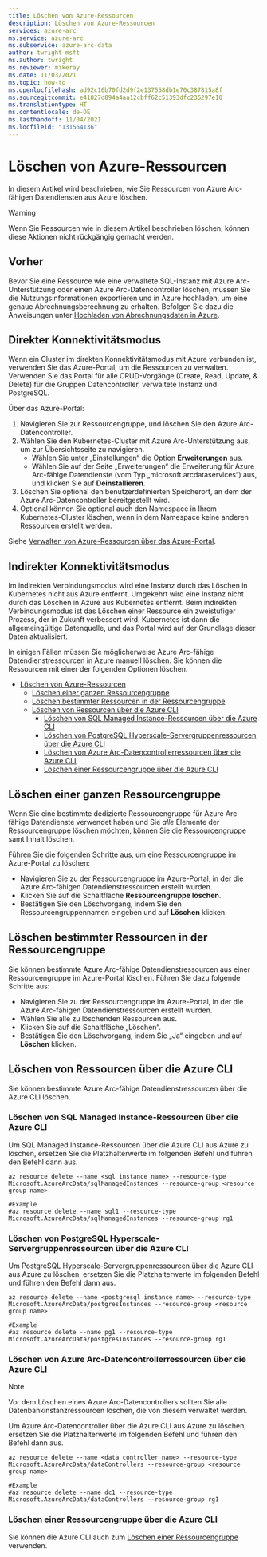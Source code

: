 ```yaml
---
title: Löschen von Azure-Ressourcen
description: Löschen von Azure-Ressourcen
services: azure-arc
ms.service: azure-arc
ms.subservice: azure-arc-data
author: twright-msft
ms.author: twright
ms.reviewer: mikeray
ms.date: 11/03/2021
ms.topic: how-to
ms.openlocfilehash: ad92c16b70fd2d9f2e137558db1e70c387815a8f
ms.sourcegitcommit: e41827d894a4aa12cbff62c51393dfc236297e10
ms.translationtype: HT
ms.contentlocale: de-DE
ms.lasthandoff: 11/04/2021
ms.locfileid: "131564136"
---
```

# <a name="delete-resources-from-azure"></a>Löschen von Azure-Ressourcen

In diesem Artikel wird beschrieben, wie Sie Ressourcen von Azure Arc-fähigen Datendiensten aus Azure löschen.

> [!WARNING]
> Wenn Sie Ressourcen wie in diesem Artikel beschrieben löschen, können diese Aktionen nicht rückgängig gemacht werden.

## <a name="before"></a>Vorher

Bevor Sie eine Ressource wie eine verwaltete SQL-Instanz mit Azure Arc-Unterstützung oder einen Azure Arc-Datencontroller löschen, müssen Sie die Nutzungsinformationen exportieren und in Azure hochladen, um eine genaue Abrechnungsberechnung zu erhalten. Befolgen Sie dazu die Anweisungen unter [Hochladen von Abrechnungsdaten in Azure](view-billing-data-in-azure.md#upload-billing-data-to-azure---indirectly-connected-mode).

## <a name="direct-connectivity-mode"></a>Direkter Konnektivitätsmodus

Wenn ein Cluster im direkten Konnektivitätsmodus mit Azure verbunden ist, verwenden Sie das Azure-Portal, um die Ressourcen zu verwalten. Verwenden Sie das Portal für alle CRUD-Vorgänge (Create, Read, Update, & Delete) für die Gruppen Datencontroller, verwaltete Instanz und PostgreSQL.

Über das Azure-Portal:
1. Navigieren Sie zur Ressourcengruppe, und löschen Sie den Azure Arc-Datencontroller.
2. Wählen Sie den Kubernetes-Cluster mit Azure Arc-Unterstützung aus, um zur Übersichtsseite zu navigieren.
    - Wählen Sie unter „Einstellungen“ die Option **Erweiterungen** aus.
    - Wählen Sie auf der Seite „Erweiterungen“ die Erweiterung für Azure Arc-fähige Datendienste (vom Typ „microsoft.arcdataservices“) aus, und klicken Sie auf **Deinstallieren**.
3. Löschen Sie optional den benutzerdefinierten Speicherort, an dem der Azure Arc-Datencontroller bereitgestellt wird.
4. Optional können Sie optional auch den Namespace in Ihrem Kubernetes-Cluster löschen, wenn in dem Namespace keine anderen Ressourcen erstellt werden.



Siehe [Verwalten von Azure-Ressourcen über das Azure-Portal](../../azure-resource-manager/management/manage-resources-portal.md).

## <a name="indirect-connectivity-mode"></a>Indirekter Konnektivitätsmodus

Im indirekten Verbindungsmodus wird eine Instanz durch das Löschen in Kubernetes nicht aus Azure entfernt. Umgekehrt wird eine Instanz nicht durch das Löschen in Azure aus Kubernetes entfernt. Beim indirekten Verbindungsmodus ist das Löschen einer Ressource ein zweistufiger Prozess, der in Zukunft verbessert wird. Kubernetes ist dann die allgemeingültige Datenquelle, und das Portal wird auf der Grundlage dieser Daten aktualisiert.

In einigen Fällen müssen Sie möglicherweise Azure Arc-fähige Datendienstressourcen in Azure manuell löschen.  Sie können die Ressourcen mit einer der folgenden Optionen löschen.

- [Löschen von Azure-Ressourcen](#delete-resources-from-azure)
  - [Löschen einer ganzen Ressourcengruppe](#delete-an-entire-resource-group)
  - [Löschen bestimmter Ressourcen in der Ressourcengruppe](#delete-specific-resources-in-the-resource-group)
  - [Löschen von Ressourcen über die Azure CLI](#delete-resources-using-the-azure-cli)
    - [Löschen von SQL Managed Instance-Ressourcen über die Azure CLI](#delete-sql-managed-instance-resources-using-the-azure-cli)
    - [Löschen von PostgreSQL Hyperscale-Servergruppenressourcen über die Azure CLI](#delete-postgresql-hyperscale-server-group-resources-using-the-azure-cli)
    - [Löschen von Azure Arc-Datencontrollerressourcen über die Azure CLI](#delete-azure-arc-data-controller-resources-using-the-azure-cli)
    - [Löschen einer Ressourcengruppe über die Azure CLI](#delete-a-resource-group-using-the-azure-cli)


## <a name="delete-an-entire-resource-group"></a>Löschen einer ganzen Ressourcengruppe

Wenn Sie eine bestimmte dedizierte Ressourcengruppe für Azure Arc-fähige Datendienste verwendet haben und Sie *alle* Elemente der Ressourcengruppe löschen möchten, können Sie die Ressourcengruppe samt Inhalt löschen.  

Führen Sie die folgenden Schritte aus, um eine Ressourcengruppe im Azure-Portal zu löschen:

- Navigieren Sie zu der Ressourcengruppe im Azure-Portal, in der die Azure Arc-fähigen Datendienstressourcen erstellt wurden.
- Klicken Sie auf die Schaltfläche **Ressourcengruppe löschen**.
- Bestätigen Sie den Löschvorgang, indem Sie den Ressourcengruppennamen eingeben und auf **Löschen** klicken.

## <a name="delete-specific-resources-in-the-resource-group"></a>Löschen bestimmter Ressourcen in der Ressourcengruppe

Sie können bestimmte Azure Arc-fähige Datendienstressourcen aus einer Ressourcengruppe im Azure-Portal löschen. Führen Sie dazu folgende Schritte aus:

- Navigieren Sie zu der Ressourcengruppe im Azure-Portal, in der die Azure Arc-fähigen Datendienstressourcen erstellt wurden.
- Wählen Sie alle zu löschenden Ressourcen aus.
- Klicken Sie auf die Schaltfläche „Löschen“.
- Bestätigen Sie den Löschvorgang, indem Sie „Ja“ eingeben und auf **Löschen** klicken.

## <a name="delete-resources-using-the-azure-cli"></a>Löschen von Ressourcen über die Azure CLI

Sie können bestimmte Azure Arc-fähige Datendienstressourcen über die Azure CLI löschen.

### <a name="delete-sql-managed-instance-resources-using-the-azure-cli"></a>Löschen von SQL Managed Instance-Ressourcen über die Azure CLI

Um SQL Managed Instance-Ressourcen über die Azure CLI aus Azure zu löschen, ersetzen Sie die Platzhalterwerte im folgenden Befehl und führen den Befehl dann aus.

```azurecli
az resource delete --name <sql instance name> --resource-type Microsoft.AzureArcData/sqlManagedInstances --resource-group <resource group name>

#Example
#az resource delete --name sql1 --resource-type Microsoft.AzureArcData/sqlManagedInstances --resource-group rg1
```

### <a name="delete-postgresql-hyperscale-server-group-resources-using-the-azure-cli"></a>Löschen von PostgreSQL Hyperscale-Servergruppenressourcen über die Azure CLI

Um PostgreSQL Hyperscale-Servergruppenressourcen über die Azure CLI aus Azure zu löschen, ersetzen Sie die Platzhalterwerte im folgenden Befehl und führen den Befehl dann aus.

```azurecli
az resource delete --name <postgresql instance name> --resource-type Microsoft.AzureArcData/postgresInstances --resource-group <resource group name>

#Example
#az resource delete --name pg1 --resource-type Microsoft.AzureArcData/postgresInstances --resource-group rg1
```

### <a name="delete-azure-arc-data-controller-resources-using-the-azure-cli"></a>Löschen von Azure Arc-Datencontrollerressourcen über die Azure CLI

> [!NOTE]
> Vor dem Löschen eines Azure Arc-Datencontrollers sollten Sie alle Datenbankinstanzressourcen löschen, die von diesem verwaltet werden.

Um Azure Arc-Datencontroller über die Azure CLI aus Azure zu löschen, ersetzen Sie die Platzhalterwerte im folgenden Befehl und führen den Befehl dann aus.

```azurecli
az resource delete --name <data controller name> --resource-type Microsoft.AzureArcData/dataControllers --resource-group <resource group name>

#Example
#az resource delete --name dc1 --resource-type Microsoft.AzureArcData/dataControllers --resource-group rg1
```

### <a name="delete-a-resource-group-using-the-azure-cli"></a>Löschen einer Ressourcengruppe über die Azure CLI

Sie können die Azure CLI auch zum [Löschen einer Ressourcengruppe](../../azure-resource-manager/management/delete-resource-group.md) verwenden.
